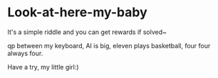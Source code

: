# Look-at-here-my-baby
It's a simple riddle and you can get rewards if solved~

qp between my keyboard,
AI is big,
eleven plays basketball,
four four always four.

Have a try, my little girl:)
